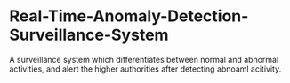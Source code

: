 # Real-Time-Anomaly-Detection-Surveillance-System
A surveillance system which differentiates between normal and abnormal activities, and alert the higher authorities after detecting abnoaml acitivity.
